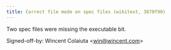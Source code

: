 ```yaml
---
title: Correct file mode on spec files (wikitext, 3870f90)
---
```


Two spec files were missing the executable bit.

Signed-off-by: Wincent Colaiuta &lt;win@wincent.com&gt;
